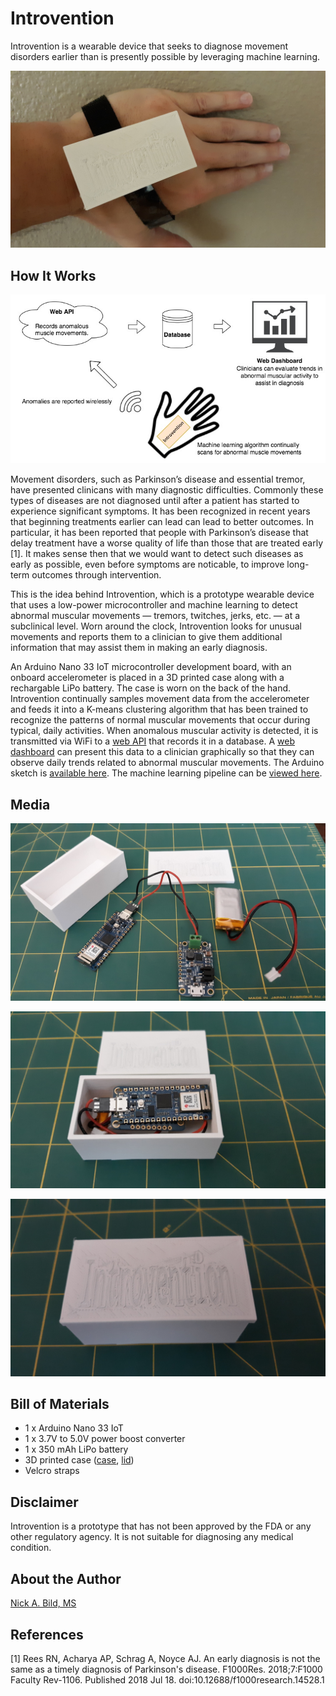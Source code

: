 # Introvention

Introvention is a wearable device that seeks to diagnose movement disorders earlier than is presently possible by leveraging machine learning.

![](https://raw.githubusercontent.com/nickbild/introvention/main/media/wearing_sm.jpg)

## How It Works

![](https://raw.githubusercontent.com/nickbild/introvention/main/media/introvention_architecture.jpg)

Movement disorders, such as Parkinson’s disease and essential tremor, have presented clinicans with many diagnostic difficulties.  Commonly these types of diseases are not diagnosed until after a patient has started to experience significant symptoms.  It has been recognized in recent years that beginning treatments earlier can lead can lead to better outcomes.  In particular, it has been reported that people with Parkinson’s disease that delay treatment have a worse quality of life than those that are treated early [1].  It makes sense then that we would want to detect such diseases as early as possible, even before symptoms are noticable, to improve long-term outcomes through intervention.

This is the idea behind Introvention, which is a prototype wearable device that uses a low-power microcontroller and machine learning to detect abnormal muscular movements — tremors, twitches, jerks, etc. — at a subclinical level.  Worn around the clock, Introvention looks for unusual movements and reports them to a clinician to give them additional information that may assist them in making an early diagnosis.

An Arduino Nano 33 IoT microcontroller development board, with an onboard accelerometer is placed in a 3D printed case along with a rechargable LiPo battery.  The case is worn on the back of the hand.  Introvention continually samples movement data from the accelerometer and feeds it into a K-means clustering algorithm that has been trained to recognize the patterns of normal muscular movements that occur during typical, daily activities.  When anomalous muscular activity is detected, it is transmitted via WiFi to a [web API](https://github.com/nickbild/introvention/blob/main/api.py) that records it in a database.  A [web dashboard](https://github.com/nickbild/introvention/blob/main/dashboard.py) can present this data to a clinician graphically so that they can observe daily trends related to abnormal muscular movements.  The Arduino sketch is [available here](https://github.com/nickbild/introvention/tree/main/introvention_arduino).  The machine learning pipeline can be [viewed here](https://studio.edgeimpulse.com/public/105457/latest).

## Media

![](https://raw.githubusercontent.com/nickbild/introvention/main/media/components_sm.jpg)

![](https://raw.githubusercontent.com/nickbild/introvention/main/media/open_box_sm.jpg)

![](https://raw.githubusercontent.com/nickbild/introvention/main/media/lid_on_sm.jpg)

## Bill of Materials

- 1 x Arduino Nano 33 IoT
- 1 x 3.7V to 5.0V power boost converter
- 1 x 350 mAh LiPo battery
- 3D printed case ([case](https://github.com/nickbild/introvention/blob/main/media/introvention_case.stl), [lid](https://github.com/nickbild/introvention/blob/main/media/introvention_lid.stl))
- Velcro straps

## Disclaimer

Introvention is a prototype that has not been approved by the FDA or any other regulatory agency.  It is not suitable for diagnosing any medical condition.

## About the Author

[Nick A. Bild, MS](https://nickbild79.firebaseapp.com/#!/)

## References

[1] Rees RN, Acharya AP, Schrag A, Noyce AJ. An early diagnosis is not the same as a timely diagnosis of Parkinson's disease. F1000Res. 2018;7:F1000 Faculty Rev-1106. Published 2018 Jul 18. doi:10.12688/f1000research.14528.1
